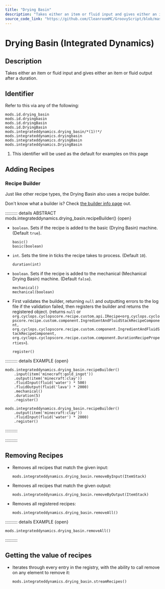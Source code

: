 ```yaml
---
title: "Drying Basin"
description: "Takes either an item or fluid input and gives either an item or fluid output after a duration."
source_code_link: "https://github.com/CleanroomMC/GroovyScript/blob/master/src/main/java/com/cleanroommc/groovyscript/compat/mods/integrateddynamics/DryingBasin.java"
---
```


# Drying Basin (Integrated Dynamics)

## Description

Takes either an item or fluid input and gives either an item or fluid output after a duration.

## Identifier

Refer to this via any of the following:

```groovy:no-line-numbers {5}
mods.id.drying_basin
mods.id.dryingbasin
mods.id.dryingBasin
mods.id.DryingBasin
mods.integrateddynamics.drying_basin/*(1)!*/
mods.integrateddynamics.dryingbasin
mods.integrateddynamics.dryingBasin
mods.integrateddynamics.DryingBasin
```

1. This identifier will be used as the default for examples on this page

## Adding Recipes

### Recipe Builder

Just like other recipe types, the Drying Basin also uses a recipe builder.

Don't know what a builder is? Check [the builder info page](../../../groovy/builder.md) out.

:::::::::: details ABSTRACT mods.integrateddynamics.drying_basin.recipeBuilder() {open}
- `boolean`. Sets if the recipe is added to the basic (Drying Basin) machine. (Default `true`).

    ```groovy:no-line-numbers
    basic()
    basic(boolean)
    ```

- `int`. Sets the time in ticks the recipe takes to process. (Default `10`).

    ```groovy:no-line-numbers
    duration(int)
    ```

- `boolean`. Sets if the recipe is added to the mechanical (Mechanical Drying Basin) machine. (Default `false`).

    ```groovy:no-line-numbers
    mechanical()
    mechanical(boolean)
    ```

- First validates the builder, returning `null` and outputting errors to the log file if the validation failed, then registers the builder and returns the registered object. (returns `null` or `org.cyclops.cyclopscore.recipe.custom.api.IRecipe<org.cyclops.cyclopscore.recipe.custom.component.IngredientAndFluidStackRecipeComponent, org.cyclops.cyclopscore.recipe.custom.component.IngredientAndFluidStackRecipeComponent, org.cyclops.cyclopscore.recipe.custom.component.DurationRecipeProperties>`).

    ```groovy:no-line-numbers
    register()
    ```

:::::::::: details EXAMPLE {open}
```groovy:no-line-numbers
mods.integrateddynamics.drying_basin.recipeBuilder()
    .input(item('minecraft:gold_ingot'))
    .output(item('minecraft:clay'))
    .fluidInput(fluid('water') * 500)
    .fluidOutput(fluid('lava') * 2000)
    .mechanical()
    .duration(5)
    .register()

mods.integrateddynamics.drying_basin.recipeBuilder()
    .output(item('minecraft:clay'))
    .fluidInput(fluid('water') * 2000)
    .register()
```

::::::::::

::::::::::

## Removing Recipes

- Removes all recipes that match the given input:

    ```groovy:no-line-numbers
    mods.integrateddynamics.drying_basin.removeByInput(ItemStack)
    ```

- Removes all recipes that match the given output:

    ```groovy:no-line-numbers
    mods.integrateddynamics.drying_basin.removeByOutput(ItemStack)
    ```

- Removes all registered recipes:

    ```groovy:no-line-numbers
    mods.integrateddynamics.drying_basin.removeAll()
    ```

:::::::::: details EXAMPLE {open}
```groovy:no-line-numbers
mods.integrateddynamics.drying_basin.removeAll()
```

::::::::::

## Getting the value of recipes

- Iterates through every entry in the registry, with the ability to call remove on any element to remove it:

    ```groovy:no-line-numbers
    mods.integrateddynamics.drying_basin.streamRecipes()
    ```
